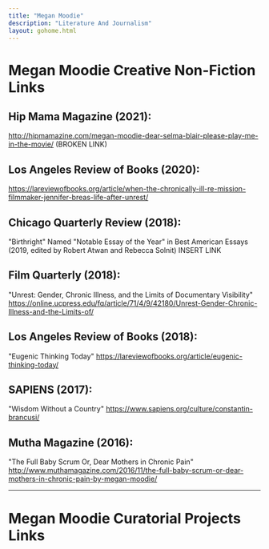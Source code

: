 ```yaml
---
title: "Megan Moodie"
description: "Literature And Journalism"
layout: gohome.html
---
```


# Megan Moodie Creative Non-Fiction Links

## Hip Mama Magazine (2021):

<http://hipmamazine.com/megan-moodie-dear-selma-blair-please-play-me-in-the-movie/>  (BROKEN LINK)

## Los Angeles Review of Books (2020):

<https://lareviewofbooks.org/article/when-the-chronically-ill-re-mission-filmmaker-jennifer-breas-life-after-unrest/>

## Chicago Quarterly Review (2018):

"Birthright"  Named "Notable Essay of the Year" in Best American Essays (2019, edited by Robert Atwan and Rebecca Solnit)  INSERT LINK

## Film Quarterly (2018):

"Unrest: Gender, Chronic Illness, and the Limits of Documentary Visibility"  <https://online.ucpress.edu/fq/article/71/4/9/42180/Unrest-Gender-Chronic-Illness-and-the-Limits-of/>

## Los Angeles Review of Books (2018):

"Eugenic Thinking Today"  <https://lareviewofbooks.org/article/eugenic-thinking-today/>

## SAPIENS (2017):

"Wisdom Without a Country"  <https://www.sapiens.org/culture/constantin-brancusi/>

## Mutha Magazine (2016):

"The Full Baby Scrum Or, Dear Mothers in Chronic Pain"  <http://www.muthamagazine.com/2016/11/the-full-baby-scrum-or-dear-mothers-in-chronic-pain-by-megan-moodie/>

-----

# Megan Moodie Curatorial Projects Links
